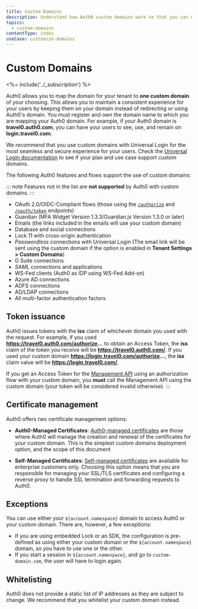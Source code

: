 ```yaml
---
title: Custom Domains
description: Understand how Auth0 custom domains work so that you can map your tenant domain to a domain of your choosing instead of redirecting users to Auth0's domain. 
topics:
  - custom-domains
contentType: index
useCase: customize-domains
---
```

# Custom Domains

<%= include('../_subscription') %>

Auth0 allows you to map the domain for your tenant to **one custom domain** of your choosing. This allows you to maintain a consistent experience for your users by keeping them on your domain instead of redirecting or using Auth0's domain. You must register and own the domain name to which you are mapping your Auth0 domain. For example, if your Auth0 domain is **travel0.auth0.com**, you can have your users to see, use, and remain on **login.travel0.com**.

We recommend that you use custom domains with Universal Login for the most seamless and secure experience for your users. Check the [Universal Login documentation](/hosted-pages/login) to see if your plan and use case support custom domains. 

The following Auth0 features and flows support the use of custom domains:

::: note
Features not in the list are **not supported** by Auth0 with custom domains.
:::

* OAuth 2.0/OIDC-Compliant flows (those using the [`/authorize`](/api/authentication#authorize-application) and [`/oauth/token`](/api/authentication#get-token) endpoints)
* Guardian (MFA Widget Version 1.3.3/Guardian.js Version 1.3.0 or later)
* Emails (the links included in the emails will use your custom domain)
* Database and social connections
* Lock 11 with cross-origin authentication
* <dfn data-key="passwordless">Passwordless</dfn> connections with Universal Login (The email link will be sent using the custom domain if the option is enabled in **Tenant Settings > Custom Domains**)
* G Suite connections
* <dfn data-key="security-assertion-markup-language">SAML</dfn> connections and applications
* WS-Fed clients (Auth0 as IDP using WS-Fed Add-on)
* Azure AD connections
* ADFS connections
* AD/LDAP connections
* All multi-factor authentication factors

## Token issuance

Auth0 issues tokens with the **iss** claim of whichever domain you used with the request. For example, if you used **https://travel0.auth0.com/authorize...** to obtain an Access Token, the **iss** claim of the token you receive will be **https://travel0.auth0.com/**. If you used your custom domain **https://login.travel0.com/authorize...**, the **iss** claim value will be **https://login.travel0.com/**. 

If you get an Access Token for the [Management API](/api/management/v2) using an authorization flow with your custom domain, you **must** call the Management API using the custom domain (your token will be considered invalid otherwise).
:::

## Certificate management

Auth0 offers two certificate management options:

* **Auth0-Managed Certificates**: [Auth0-managed certificates](/custom-domains/auth-managed-certificates) are those where Auth0 will manage the creation and renewal of the certificates for your custom domain. This is the simplest custom domains deployment option, and the scope of this document

* **Self-Managed Certificates**: [Self-managed certificates](/custom-domains/self-managed-certificates) are available for enterprise customers only. Choosing this option means that you are responsible for managing your SSL/TLS certificates and configuring a reverse proxy to handle SSL termination and forwarding requests to Auth0.

## Exceptions

You can use either your `${account.namespace}` domain to access Auth0 or your custom domain. There are, however, a few exceptions:

- If you are using embedded Lock or an SDK, the configuration is pre-defined as using either your custom domain or the `${account.namespace}` domain, so you have to use one or the other.
- If you start a session in `${account.namespace}`, and go to `custom-domain.com`, the user will have to login again.

## Whitelisting

Auth0 does not provide a static list of IP addresses as they are subject to change. We recommend that you whitelist your custom domain instead.

